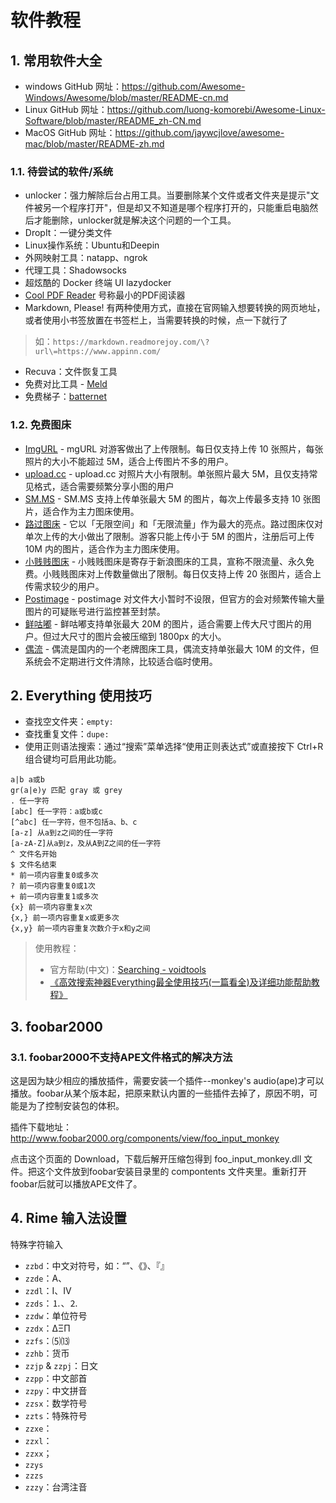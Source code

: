 # 软件教程

## 1. 常用软件大全

- windows GitHub 网址：https://github.com/Awesome-Windows/Awesome/blob/master/README-cn.md
- Linux GitHub 网址：https://github.com/luong-komorebi/Awesome-Linux-Software/blob/master/README_zh-CN.md
- MacOS GitHub 网址：https://github.com/jaywcjlove/awesome-mac/blob/master/README-zh.md

### 1.1. 待尝试的软件/系统

- unlocker：强力解除后台占用工具。当要删除某个文件或者文件夹是提示"文件被另一个程序打开"，但是却又不知道是哪个程序打开的，只能重启电脑然后才能删除，unlocker就是解决这个问题的一个工具。
- DropIt：一键分类文件
- Linux操作系统：Ubuntu和Deepin
- 外网映射工具：natapp、ngrok
- 代理工具：Shadowsocks
- 超炫酷的 Docker 终端 UI lazydocker
- [Cool PDF Reader](http://www.pdf2exe.com/reader.html) 号称最小的PDF阅读器
- Markdown, Please! 有两种使用方式，直接在官网输入想要转换的网页地址，或者使用小书签放置在书签栏上，当需要转换的时候，点一下就行了
> 如：`https://markdown.readmorejoy.com/\?url\=https://www.appinn.com/`
- Recuva：文件恢复工具
- 免费对比工具 - [Meld](http://meldmerge.org/)
- 免费梯子：[batternet](https://getintopc.com/softwares/security/betternet-vpn-free-download/)

### 1.2. 免费图床

- [ImgURL](https://imgurl.org/) - mgURL 对游客做出了上传限制。每日仅支持上传 10 张照片，每张照片的大小不能超过 5M，适合上传图片不多的用户。
- [upload.cc](https://upload.cc/) - upload.cc 对照片大小有限制。单张照片最大 5M，且仅支持常见格式，适合需要频繁分享小图的用户
- [SM.MS](https://sm.ms/) - SM.MS 支持上传单张最大 5M 的图片，每次上传最多支持 10 张图片，适合作为主力图床使用。
- [路过图床](https://imgchr.com/) - 它以「无限空间」和「无限流量」作为最大的亮点。路过图床仅对单次上传的大小做出了限制。游客只能上传小于 5M 的图片，注册后可上传 10M 内的图片，适合作为主力图床使用。
- [小贱贱图床](https://pic.xiaojianjian.net/) - 小贱贱图床是寄存于新浪图床的工具，宣称不限流量、永久免费。小贱贱图床对上传数量做出了限制。每日仅支持上传 20 张图片，适合上传需求较少的用户。
- [Postimage](https://postimages.org) - postimage 对文件大小暂时不设限，但官方的会对频繁传输大量图片的可疑账号进行监控甚至封禁。
- [鲜咕嘟](http://www.xiangudu.com/) - 鲜咕嘟支持单张最大 20M 的图片，适合需要上传大尺寸图片的用户。但过大尺寸的图片会被压缩到 1800px 的大小。
- [偶流](https://upload.ouliu.net/) - 偶流是国内的一个老牌图床工具，偶流支持单张最大 10M 的文件，但系统会不定期进行文件清除，比较适合临时使用。

## 2. Everything 使用技巧

- 查找空文件夹：`empty:`
- 查找重复文件：`dupe:`
- 使用正则语法搜索：通过“搜索”菜单选择“使用正则表达式”或直接按下 Ctrl+R 组合键均可启用此功能。

```
a|b a或b
gr(a|e)y 匹配 gray 或 grey
. 任一字符
[abc] 任一字符：a或b或c
[^abc] 任一字符，但不包括a、b、c
[a-z] 从a到z之间的任一字符
[a-zA-Z]从a到z，及从A到Z之间的任一字符
^ 文件名开始
$ 文件名结束
* 前一项内容重复0或多次
? 前一项内容重复0或1次
+ 前一项内容重复1或多次
{x} 前一项内容重复x次
{x,} 前一项内容重复x或更多次
{x,y} 前一项内容重复次数介于x和y之间
```

> 使用教程：
>
> - 官方帮助(中文)：[Searching - voidtools](https://www.voidtools.com/zh-cn/support/everything/searching/)
> - [《高效搜索神器Everything最全使用技巧(一篇看全)及详细功能帮助教程》](https://zhuanlan.zhihu.com/p/409783518)

## 3. foobar2000

### 3.1. foobar2000不支持APE文件格式的解决方法

这是因为缺少相应的播放插件，需要安装一个插件--monkey's audio(ape)才可以播放。foobar从某个版本起，把原来默认内置的一些插件去掉了，原因不明，可能是为了控制安装包的体积。

插件下载地址：http://www.foobar2000.org/components/view/foo_input_monkey

点击这个页面的 Download，下载后解开压缩包得到 foo_input_monkey.dll 文件。把这个文件放到foobar安装目录里的 compontents 文件夹里。重新打开foobar后就可以播放APE文件了。	

## 4. Rime 输入法设置

特殊字符输入

- `zzbd`：中文对符号，如：“”、《》、『』
- `zzde`：А、
- `zzdl`：Ⅰ、Ⅳ
- `zzds`：⒈、⒉
- `zzdw`：单位符号
- `zzdx`：ΔΞΠ
- `zzfs`：⑸⒀
- `zzhb`：货币
- `zzjp` & `zzpj`：日文
- `zzpp`：中文部首
- `zzpy`：中文拼音
- `zzsx`：数学符号
- `zzts`：特殊符号
- `zzxe`：
- `zzxl`：
- `zzxx`；
- `zzys`
- `zzzs`
- `zzzy`：台湾注音
